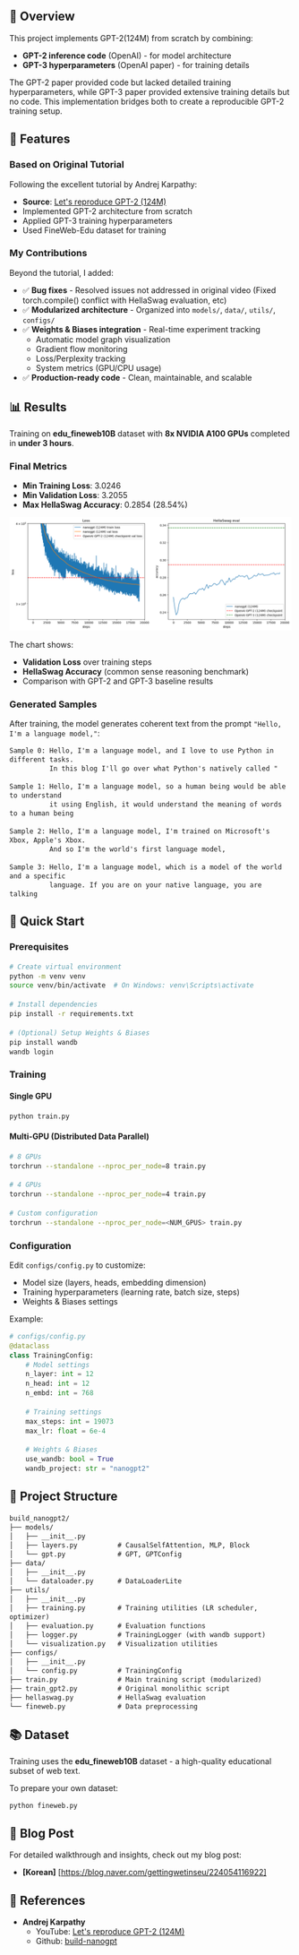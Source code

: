 ## 📖 Overview

This project implements GPT-2(124M) from scratch by combining:
- **GPT-2 inference code** (OpenAI) - for model architecture
- **GPT-3 hyperparameters** (OpenAI paper) - for training details

The GPT-2 paper provided code but lacked detailed training hyperparameters, while GPT-3 paper provided extensive training details but no code. This implementation bridges both to create a reproducible GPT-2 training setup.

## 🎯 Features

### Based on Original Tutorial
Following the excellent tutorial by Andrej Karpathy:
- **Source**: [Let's reproduce GPT-2 (124M)](https://www.youtube.com/watch?v=l8pRSuU81PU)
- Implemented GPT-2 architecture from scratch
- Applied GPT-3 training hyperparameters
- Used FineWeb-Edu dataset for training

### My Contributions
Beyond the tutorial, I added:
- ✅ **Bug fixes** - Resolved issues not addressed in original video (Fixed torch.compile() conflict with HellaSwag evaluation, etc)
- ✅ **Modularized architecture** - Organized into `models/`, `data/`, `utils/`, `configs/`
- ✅ **Weights & Biases integration** - Real-time experiment tracking
  - Automatic model graph visualization
  - Gradient flow monitoring
  - Loss/Perplexity tracking
  - System metrics (GPU/CPU usage)
- ✅ **Production-ready code** - Clean, maintainable, and scalable

## 📊 Results

Training on **edu_fineweb10B** dataset with **8x NVIDIA A100 GPUs** completed in **under 3 hours**.

### Final Metrics
- **Min Training Loss**: 3.0246
- **Min Validation Loss**: 3.2055
- **Max HellaSwag Accuracy**: 0.2854 (28.54%)

![Training Results](img/results.png)

The chart shows:
- **Validation Loss** over training steps
- **HellaSwag Accuracy** (common sense reasoning benchmark)
- Comparison with GPT-2 and GPT-3 baseline results

### Generated Samples

After training, the model generates coherent text from the prompt `"Hello, I'm a language model,"`:

```
Sample 0: Hello, I'm a language model, and I love to use Python in different tasks.
          In this blog I'll go over what Python's natively called "

Sample 1: Hello, I'm a language model, so a human being would be able to understand
          it using English, it would understand the meaning of words to a human being

Sample 2: Hello, I'm a language model, I'm trained on Microsoft's Xbox, Apple's Xbox.
          And so I'm the world's first language model,

Sample 3: Hello, I'm a language model, which is a model of the world and a specific
          language. If you are on your native language, you are talking
```

## 🚀 Quick Start

### Prerequisites

```bash
# Create virtual environment
python -m venv venv
source venv/bin/activate  # On Windows: venv\Scripts\activate

# Install dependencies
pip install -r requirements.txt

# (Optional) Setup Weights & Biases
pip install wandb
wandb login
```

### Training

#### Single GPU
```bash
python train.py
```

#### Multi-GPU (Distributed Data Parallel)
```bash
# 8 GPUs
torchrun --standalone --nproc_per_node=8 train.py

# 4 GPUs
torchrun --standalone --nproc_per_node=4 train.py

# Custom configuration
torchrun --standalone --nproc_per_node=<NUM_GPUS> train.py
```

### Configuration

Edit `configs/config.py` to customize:
- Model size (layers, heads, embedding dimension)
- Training hyperparameters (learning rate, batch size, steps)
- Weights & Biases settings

Example:
```python
# configs/config.py
@dataclass
class TrainingConfig:
    # Model settings
    n_layer: int = 12
    n_head: int = 12
    n_embd: int = 768

    # Training settings
    max_steps: int = 19073
    max_lr: float = 6e-4

    # Weights & Biases
    use_wandb: bool = True
    wandb_project: str = "nanogpt2"
```

## 📁 Project Structure

```
build_nanogpt2/
├── models/
│   ├── __init__.py
│   ├── layers.py          # CausalSelfAttention, MLP, Block
│   └── gpt.py             # GPT, GPTConfig
├── data/
│   ├── __init__.py
│   └── dataloader.py      # DataLoaderLite
├── utils/
│   ├── __init__.py
│   ├── training.py        # Training utilities (LR scheduler, optimizer)
│   ├── evaluation.py      # Evaluation functions
│   ├── logger.py          # TrainingLogger (with wandb support)
│   └── visualization.py   # Visualization utilities
├── configs/
│   ├── __init__.py
│   └── config.py          # TrainingConfig
├── train.py               # Main training script (modularized)
├── train_gpt2.py          # Original monolithic script
├── hellaswag.py           # HellaSwag evaluation
└── fineweb.py             # Data preprocessing
```

## 📚 Dataset

Training uses the **edu_fineweb10B** dataset - a high-quality educational subset of web text.

To prepare your own dataset:
```bash
python fineweb.py
```

## 📖 Blog Post

For detailed walkthrough and insights, check out my blog post:
- **[Korean]** [https://blog.naver.com/gettingwetinseu/224054116922]

## 🔗 References

- **Andrej Karpathy**
  - YouTube: [Let's reproduce GPT-2 (124M)](https://www.youtube.com/watch?v=l8pRSuU81PU)
  - Github: [build-nanogpt](https://github.com/karpathy/build-nanogpt)
